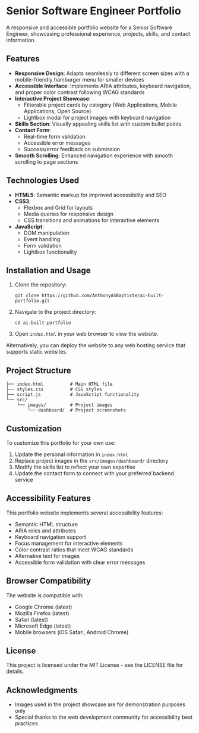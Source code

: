 # Senior Software Engineer Portfolio

A responsive and accessible portfolio website for a Senior Software Engineer, showcasing professional experience, projects, skills, and contact information.

## Features

- **Responsive Design**: Adapts seamlessly to different screen sizes with a mobile-friendly hamburger menu for smaller devices
- **Accessible Interface**: Implements ARIA attributes, keyboard navigation, and proper color contrast following WCAG standards
- **Interactive Project Showcase**: 
  - Filterable project cards by category (Web Applications, Mobile Applications, Open Source)
  - Lightbox modal for project images with keyboard navigation
- **Skills Section**: Visually appealing skills list with custom bullet points
- **Contact Form**: 
  - Real-time form validation
  - Accessible error messages
  - Success/error feedback on submission
- **Smooth Scrolling**: Enhanced navigation experience with smooth scrolling to page sections

## Technologies Used

- **HTML5**: Semantic markup for improved accessibility and SEO
- **CSS3**: 
  - Flexbox and Grid for layouts
  - Media queries for responsive design
  - CSS transitions and animations for interactive elements
- **JavaScript**: 
  - DOM manipulation
  - Event handling
  - Form validation
  - Lightbox functionality

## Installation and Usage

1. Clone the repository:
   ```
   git clone https://github.com/AnthonyASBaptiste/ai-built-portfolio.git
   ```

2. Navigate to the project directory:
   ```
   cd ai-built-portfolio
   ```

3. Open `index.html` in your web browser to view the website.

Alternatively, you can deploy the website to any web hosting service that supports static websites.

## Project Structure

```
├── index.html          # Main HTML file
├── styles.css          # CSS styles
├── script.js           # JavaScript functionality
└── src/
    └── images/         # Project images
        └── dashboard/  # Project screenshots
```

## Customization

To customize this portfolio for your own use:

1. Update the personal information in `index.html`
2. Replace project images in the `src/images/dashboard/` directory
3. Modify the skills list to reflect your own expertise
4. Update the contact form to connect with your preferred backend service

## Accessibility Features

This portfolio website implements several accessibility features:

- Semantic HTML structure
- ARIA roles and attributes
- Keyboard navigation support
- Focus management for interactive elements
- Color contrast ratios that meet WCAG standards
- Alternative text for images
- Accessible form validation with clear error messages

## Browser Compatibility

The website is compatible with:
- Google Chrome (latest)
- Mozilla Firefox (latest)
- Safari (latest)
- Microsoft Edge (latest)
- Mobile browsers (iOS Safari, Android Chrome)

## License

This project is licensed under the MIT License - see the LICENSE file for details.

## Acknowledgments

- Images used in the project showcase are for demonstration purposes only
- Special thanks to the web development community for accessibility best practices